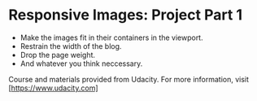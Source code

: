 # Responsive Images: Project Part 1 #

* Make the images fit in their containers in the viewport.
* Restrain the width of the blog.
* Drop the page weight.
* And whatever you think neccessary.

Course and materials provided from Udacity. 
For more information, visit [https://www.udacity.com]